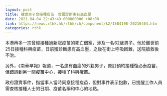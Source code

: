 ```yaml
---
layout: post
title: 離世男子曾接種疫苗　曾獲診斷患有高血壓
date: 2021-04-04 22:43:49.000000000 +08:00
link: https://news.rthk.hk/rthk/ch/component/k2/1584198-20210404.htm
categories: rthk
---
```


本港再多一宗曾經接種過新冠疫苗的死亡個案，涉及一名62歲男子。他於離世前25日接種科興疫苗，日前獲診斷患有高血壓，之後在街上呼吸困難，送院搶救後不治。

另外，《南華早報》報道，一名患有血癌的外籍男子，原訂預約接種復必泰疫苗，但錯誤到另一間疫苗中心，接種了科興疫苗。

政府證實事件，指當事人當時同意接種疫苗，但對事件表示抱歉，已提醒工作人員需查核接種人士的日期、疫苗名稱和中心的地點。
